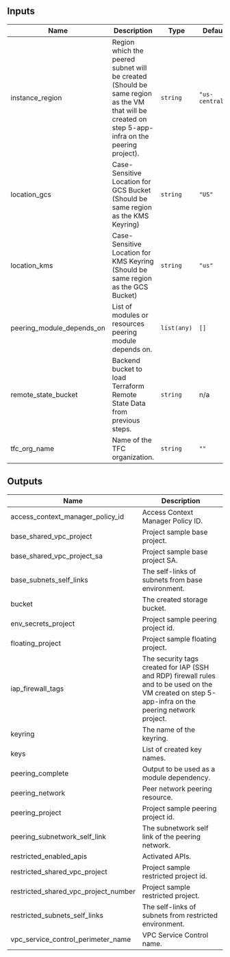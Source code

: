 <!-- BEGINNING OF PRE-COMMIT-TERRAFORM DOCS HOOK -->
## Inputs

| Name | Description | Type | Default | Required |
|------|-------------|------|---------|:--------:|
| instance\_region | Region which the peered subnet will be created (Should be same region as the VM that will be created on step 5-app-infra on the peering project). | `string` | `"us-central1"` | no |
| location\_gcs | Case-Sensitive Location for GCS Bucket (Should be same region as the KMS Keyring) | `string` | `"US"` | no |
| location\_kms | Case-Sensitive Location for KMS Keyring (Should be same region as the GCS Bucket) | `string` | `"us"` | no |
| peering\_module\_depends\_on | List of modules or resources peering module depends on. | `list(any)` | `[]` | no |
| remote\_state\_bucket | Backend bucket to load Terraform Remote State Data from previous steps. | `string` | n/a | yes |
| tfc\_org\_name | Name of the TFC organization. | `string` | `""` | no |

## Outputs

| Name | Description |
|------|-------------|
| access\_context\_manager\_policy\_id | Access Context Manager Policy ID. |
| base\_shared\_vpc\_project | Project sample base project. |
| base\_shared\_vpc\_project\_sa | Project sample base project SA. |
| base\_subnets\_self\_links | The self-links of subnets from base environment. |
| bucket | The created storage bucket. |
| env\_secrets\_project | Project sample peering project id. |
| floating\_project | Project sample floating project. |
| iap\_firewall\_tags | The security tags created for IAP (SSH and RDP) firewall rules and to be used on the VM created on step 5-app-infra on the peering network project. |
| keyring | The name of the keyring. |
| keys | List of created key names. |
| peering\_complete | Output to be used as a module dependency. |
| peering\_network | Peer network peering resource. |
| peering\_project | Project sample peering project id. |
| peering\_subnetwork\_self\_link | The subnetwork self link of the peering network. |
| restricted\_enabled\_apis | Activated APIs. |
| restricted\_shared\_vpc\_project | Project sample restricted project id. |
| restricted\_shared\_vpc\_project\_number | Project sample restricted project. |
| restricted\_subnets\_self\_links | The self-links of subnets from restricted environment. |
| vpc\_service\_control\_perimeter\_name | VPC Service Control name. |

<!-- END OF PRE-COMMIT-TERRAFORM DOCS HOOK -->
